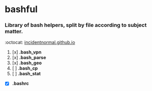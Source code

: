 # bashful
### Library of bash helpers, split by file according to subject matter.
:octocat: [incidentnormal.github.io](https://incidentnormal.github.io)

1. [x] **.bash_vpn**
2. [x] **.bash_parse**
3. [x] **.bash_geo**
4. [ ] **.bash_cp**
5. [ ] **.bash_stat**

- [x] **.bashrc**
